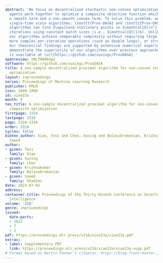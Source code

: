 ```yaml
---
abstract: 'We focus on decentralized stochastic non-convex optimization, where $n$
  agents work together to optimize a composite objective function which is a sum of
  a smooth term and a non-smooth convex term. To solve this problem, we propose two
  single-time scale algorithms: \texttt{Prox-DASA} and \texttt{Prox-DASA-GT}. These
  algorithms can find $\epsilon$-stationary points in $\mathcal{O}(n^{-1}\epsilon^{-2})$
  iterations using constant batch sizes (i.e., $\mathcal{O}(1)$). Unlike prior work,
  our algorithms achieve comparable complexity without requiring large batch sizes,
  more complex per-iteration operations (such as double loops), or stronger assumptions.
  Our theoretical findings are supported by extensive numerical experiments, which
  demonstrate the superiority of our algorithms over previous approaches. Our code
  is available at \url{https://github.com/xuxingc/ProxDASA}.'
openreview: tMLTHN80agq
software: https://github.com/xuxingc/ProxDASA
title: A one-sample decentralized proximal algorithm for non-convex stochastic composite
  optimization
layout: inproceedings
series: Proceedings of Machine Learning Research
publisher: PMLR
issn: 2640-3498
id: xiao23a
month: 0
tex_title: A one-sample decentralized proximal algorithm for non-convex stochastic
  composite optimization
firstpage: 2324
lastpage: 2334
page: 2324-2334
order: 2324
cycles: false
bibtex_author: Xiao, Tesi and Chen, Xuxing and Balasubramanian, Krishnakumar and Ghadimi,
  Saeed
author:
- given: Tesi
  family: Xiao
- given: Xuxing
  family: Chen
- given: Krishnakumar
  family: Balasubramanian
- given: Saeed
  family: Ghadimi
date: 2023-07-02
address:
container-title: Proceedings of the Thirty-Nineth Conference on Uncertainty in Artificial
  Intelligence
volume: '216'
genre: inproceedings
issued:
  date-parts:
  - 2023
  - 7
  - 2
pdf: https://proceedings.mlr.press/v216/xiao23a/xiao23a.pdf
extras:
- label: Supplementary PDF
  link: https://proceedings.mlr.press/v216/xiao23a/xiao23a-supp.pdf
# Format based on Martin Fenner's citeproc: https://blog.front-matter.io/posts/citeproc-yaml-for-bibliographies/
---
```

